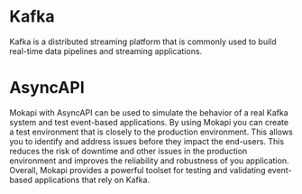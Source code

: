 # Kafka

Kafka is a distributed streaming platform that is commonly used to build real-time data pipelines and streaming applications.

# AsyncAPI

Mokapi with AsyncAPI can be used to simulate the behavior of a real Kafka system and test event-based applications.
By using Mokapi you can create a test environment that is closely to the production environment.
This allows you to identify and address issues before they impact the end-users.
This reduces the risk of downtime and other issues in the production environment and improves the reliability and robustness of you application.
Overall, Mokapi provides a powerful toolset for testing and validating event-based applications that rely on Kafka.